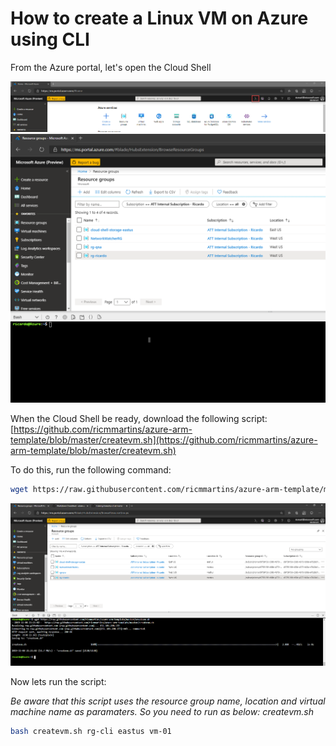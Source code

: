 # How to create a Linux VM on Azure using CLI

From the Azure portal, let's open the Cloud Shell

<img src=../az-cli/pictures/1.png>


<img src=../az-cli/pictures/2.png>

When the Cloud Shell be ready, download the following script: [https://github.com/ricmmartins/azure-arm-template/blob/master/createvm.sh](https://github.com/ricmmartins/azure-arm-template/blob/master/createvm.sh)

To do this, run the following command:

```bash
wget https://raw.githubusercontent.com/ricmmartins/azure-arm-template/master/createvm.sh
```

<img src=../az-cli/pictures/3.png>

Now lets run the script:

*Be aware that this script uses the resource group name, location and virtual machine name as paramaters. So you need to run as below:
createvm.sh <resource group name> <location> <vmname>*

```bash
bash createvm.sh rg-cli eastus vm-01
```



